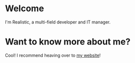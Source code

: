 # Welcome

I'm Realistic, a multi-field developer and IT manager. 

# Want to know more about me?
Cool! I recommend heaving over to [my website](https://iirealisticdev.tech)!
